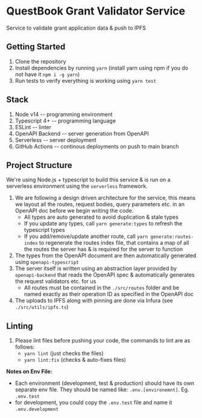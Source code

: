 # QuestBook Grant Validator Service

Service to validate grant application data &amp; push to IPFS

## Getting Started

1. Clone the repository
2. Install dependencies by running `yarn` (install yarn using npm if you do not have it `npm i -g yarn`)
3. Run tests to verify everything is working using `yarn test`

## Stack

1. Node v14 -- programming environment
2. Typescript 4+ -- programming language
3. ESLint -- linter
4. OpenAPI Backend -- server generation from OpenAPI
5. Serverless -- server deployment
6. GitHub Actions -- continous deployments on push to main branch

## Project Structure

We're using Node.js + typescript to build this service & is run on a serverless environment using the `serverless` framework.

1. We are following a design driven architecture for the service, this means we layout all the routes, request bodies, query parameters etc. in an OpenAPI doc before we begin writing the code.
	- All types are auto generated to avoid duplication & stale types
	- If you update any types, call `yarn generate:types` to refresh the typescript types
	- If you add/remove/update another route, call `yarn generate:routes-index` to regenerate the routes index file, that contains a map of all the routes the server has & is required for the server to function
2. The types from the OpenAPI document are then automatically generated using `openapi-typescript`
3. The server itself is written using an abstraction layer provided by `openapi-backend` that reads the OpenAPI spec & automatically generates the request validators etc. for us
	- All routes must be contained in the `./src/routes` folder and be named exactly as their operation ID as specified in the OpenAPI doc
4. The uploads to IPFS along with pinning are done via Infura (see `./src/utils/ipfs.ts`)

## Linting

1. Please lint files before pushing your code, the commands to lint are as follows:
	- `yarn lint` (just checks the files)
	- `yarn lint:fix` (checks & auto-fixes files)

**Notes on Env File:**
- Each environment (development, test & production) should have its own separate env file. They should be named like: `.env.[environemnt]`. Eg. `.env.test`
- for development, you could copy the `.env.test` file and name it `.env.development`